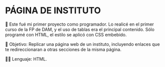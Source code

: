 # PÁGINA DE INSTITUTO

🏫 Este fué mi primer proyecto como programador. Lo realicé en el primer curso de la FP de DAM, y el uso de tablas era el principal contenido. Sólo programé con HTML, el estilo se aplicó con CSS embebido.

👀 Objetivo: Replicar una página web de un instituto, incluyendo enlaces que te redireccionaran a otras secciones de la misma página.

🧑‍💻 Lenguaje: HTML.
